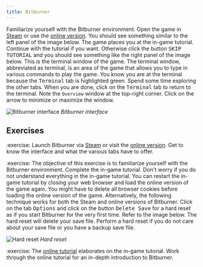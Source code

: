 ```yaml
---
title: Bitburner
---
```


Familiarize yourself with the Bitburner environment. Open the game in
[Steam][Steam] or use the [online version][onlineVersion]. You should see
something similar to the left panel of the image below. The game places you at
the in-game tutorial. Continue with the tutorial if you want. Otherwise click
the button <kbd>SKIP TUTORIAL</kbd> and you should see something like the right
panel of the image below. This is the terminal window of the game. The terminal
window, abbreviated as terminal, is an area of the game that allows you to type
in various commands to play the game. You know you are at the terminal because
the <kbd>Terminal</kbd> tab is highlighted green. Spend some time exploring the
other tabs. When you are done, click on the <kbd>Terminal</kbd> tab to return to
the terminal. Note the `Overview` window at the top-right corner. Click on the
arrow to minimize or maximize the window.

<!-- prettier-ignore-start -->
![Bitburner interface](hello/interface.png "Bitburner interface")
_Bitburner interface_
<!-- prettier-ignore-end -->

<!--=========================================================================-->

## Exercises

<!-- prettier-ignore-start -->
:exercise:
Launch Bitburner via [Steam][Steam] or visit the
[online version][onlineVersion]. Get to know the interface and what the various
tabs have to offer.
<!-- prettier-ignore-end -->

<!-- prettier-ignore-start -->
:exercise:
The objective of this exercise is to familiarize yourself with the Bitburner
environment. Complete the in-game tutorial. Don't worry if you do not understand
everything in the in-game tutorial. You can restart the in-game tutorial by
closing your web browser and load the online version of the game again. You
might have to delete all browser cookies before loading the online version of
the game. Alternatively, the following technique works for both the Steam and
online versions of Bitburner. Click on the tab <kbd>Options</kbd> and click on
the button <kbd>Delete Save</kbd> for a hard reset as if you start Bitburner for
the very first time. Refer to the image below. The hard reset will delete your
save file. Perform a hard reset if you do not care about your save file or you
have a backup save file.
<!-- prettier-ignore-end -->

<!-- prettier-ignore-start -->
![Hard reset](hello/delete-save.png "Hard reset")
_Hard reset_
<!-- prettier-ignore-end -->

<!-- prettier-ignore-start -->
:exercise:
The [online tutorial][onlineTutorial] elaborates on the in-game tutorial. Work
through the online tutorial for an in-depth introduction to Bitburner.
<!-- prettier-ignore-end -->

<!--=========================================================================-->

<!-- prettier-ignore-start -->
[onlineTutorial]: https://github.com/bitburner-official/bitburner-src/blob/stable/src/Documentation/doc/help/getting_started.md
[onlineVersion]: https://bitburner-official.github.io
[Steam]: https://store.steampowered.com/app/1812820/Bitburner/
<!-- prettier-ignore-end -->
